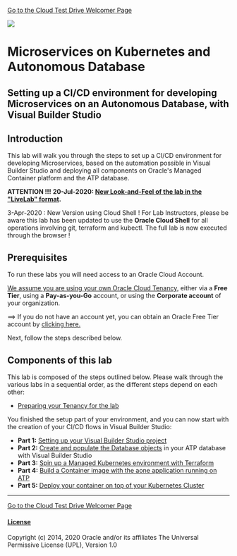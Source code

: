 [Go to the Cloud Test Drive Welcomer Page](../../readme.md)

![](../../common/images/customer.logo2.png)

# Microservices on Kubernetes and Autonomous Database

## Setting up a CI/CD environment for developing Microservices on an Autonomous Database, with Visual Builder Studio

## Introduction

This lab will walk you through the steps to set up a CI/CD environment for developing Microservices, based on the automation possible in Visual Builder Studio and deploying all components on Oracle's Managed Container platform and the ATP database.

**ATTENTION !!!**
**20-Jul-2020: [New Look-and-Feel of the lab in the "LiveLab" format](https://oracle.github.io/cloudtestdrive/AppDev/ATP-OKE/livelabs-trial/).**

3-Apr-2020 : New Version using Cloud Shell !  For Lab Instructors, please be aware this lab has been updated to use the **Oracle Cloud Shell** for all operations involving git, terraform and kubectl.  The full lab is now executed through the browser !



## Prerequisites

To run these labs you will need access to an Oracle Cloud Account.  

<u>We assume you are using your own Oracle Cloud Tenancy,</u> either via a **Free Tier**, using a **Pay-as-you-Go** account, or using the **Corporate account** of your organization.  

==> If you do not have an account yet, you can obtain  an Oracle Free Tier account by [clicking here.](https://myservices.us.oraclecloud.com/mycloud/signup?sourceType=:ow:wb:sh:em::RC_WWMK200517P00005:Vlab_Ku8_ATP_July&intcmp=:ow:wb:sh:em::RC_WWMK200517P00005:Vlab_Ku8_ATP_July)

Next, follow the steps described below.



## Components of this lab

This lab is composed of the steps outlined below.  Please walk through the various labs in a sequential order, as the different steps depend on each other:

- [Preparing your Tenancy for the lab](env-setup-trial.md)

You finished the setup part of your environment, and you can now start with the creation of your CI/CD flows in Visual Builder Studio:

- **Part 1:** [Setting up your Visual Builder Studio project](LabGuide250Devcs-proj_trial.md)
- **Part 2:** [Create and populate the Database objects](LabGuide400DataLoadingIntoATP_trial.md) in your ATP database with Visual Builder Studio
- **Part 3:** [Spin up a Managed Kubernetes environment with Terraform](LabGuide660OKE_Create.md)
- **Part 4:** [Build a Container image with the aone application running on ATP](LabGuide650BuildDocker.md)
- **Part 5:** [Deploy your container on top of your Kubernetes Cluster](LabGuide670DeployDocker.md)

---



[Go to the Cloud Test Drive Welcomer Page](../../readme.md)



#### [License](../../LICENSE)

Copyright (c) 2014, 2020 Oracle and/or its affiliates
The Universal Permissive License (UPL), Version 1.0

